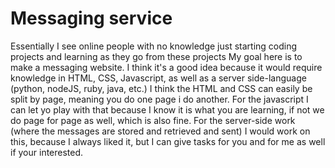 # Messaging service
 Essentially I see online people with no knowledge just starting coding projects and learning as they go from these projects My goal here is to make a messaging website. I think it's a good idea because it would require knowledge in HTML, CSS, Javascript, as well as a server side-language (python, nodeJS, ruby, java, etc.) I think the HTML and CSS can easily be split by page,  meaning you do one page i do another. For the javascript I can let yo play with that because I know it is what you are learning, if not we do page for page as well, which is also fine. For the server-side work (where the messages are stored and retrieved and sent) I would work on this, because I always liked it, but I can give tasks for you and for me as well if your interested.
